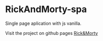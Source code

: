 # RickAndMorty-spa
Single page aplication with js vanilla.

Visit the project on github pages [Rick&Morty](https://orlandomts.github.io/RickAndMorty-spa/ "spa")
